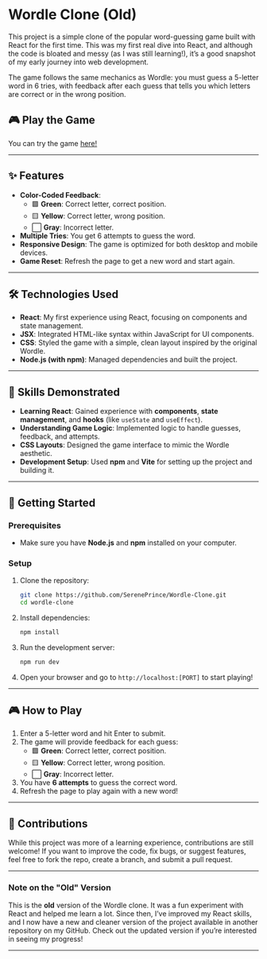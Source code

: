 # Wordle Clone (Old)

This project is a simple clone of the popular word-guessing game built with React for the first time. This was my first real dive into React, and although the code is bloated and messy (as I was still learning!), it’s a good snapshot of my early journey into web development.

The game follows the same mechanics as Wordle: you must guess a 5-letter word in 6 tries, with feedback after each guess that tells you which letters are correct or in the wrong position.

## 🎮 Play the Game

You can try the game [here!](https://sereneprince.github.io/Wordle-Clone/)

---

## ✨ Features

- **Color-Coded Feedback**:
  - 🟩 **Green**: Correct letter, correct position.
  - 🟨 **Yellow**: Correct letter, wrong position.
  - ⬜ **Gray**: Incorrect letter.
- **Multiple Tries**: You get 6 attempts to guess the word.
- **Responsive Design**: The game is optimized for both desktop and mobile devices.
- **Game Reset**: Refresh the page to get a new word and start again.

---

## 🛠️ Technologies Used

- **React**: My first experience using React, focusing on components and state management.
- **JSX**: Integrated HTML-like syntax within JavaScript for UI components.
- **CSS**: Styled the game with a simple, clean layout inspired by the original Wordle.
- **Node.js (with npm)**: Managed dependencies and built the project.

---

## 🧠 Skills Demonstrated

- **Learning React**: Gained experience with **components**, **state management**, and **hooks** (like `useState` and `useEffect`).
- **Understanding Game Logic**: Implemented logic to handle guesses, feedback, and attempts.
- **CSS Layouts**: Designed the game interface to mimic the Wordle aesthetic.
- **Development Setup**: Used **npm** and **Vite** for setting up the project and building it.

---

## 🚀 Getting Started

### Prerequisites

- Make sure you have **Node.js** and **npm** installed on your computer.

### Setup

1. Clone the repository:
   ```bash
   git clone https://github.com/SerenePrince/Wordle-Clone.git
   cd wordle-clone
   ```
2. Install dependencies:
   ```bash
   npm install
   ```
3. Run the development server:
   ```bash
   npm run dev
   ```
4. Open your browser and go to `http://localhost:[PORT]` to start playing!

---

## 🎮 How to Play

1. Enter a 5-letter word and hit Enter to submit.
2. The game will provide feedback for each guess:
   - 🟩 **Green**: Correct letter, correct position.
   - 🟨 **Yellow**: Correct letter, wrong position.
   - ⬜ **Gray**: Incorrect letter.
3. You have **6 attempts** to guess the correct word.
4. Refresh the page to play again with a new word!

---

## 🤝 Contributions

While this project was more of a learning experience, contributions are still welcome! If you want to improve the code, fix bugs, or suggest features, feel free to fork the repo, create a branch, and submit a pull request.

---

### **Note on the "Old" Version**

This is the **old** version of the Wordle clone. It was a fun experiment with React and helped me learn a lot. Since then, I’ve improved my React skills, and I now have a new and cleaner version of the project available in another repository on my GitHub. Check out the updated version if you’re interested in seeing my progress!

---
